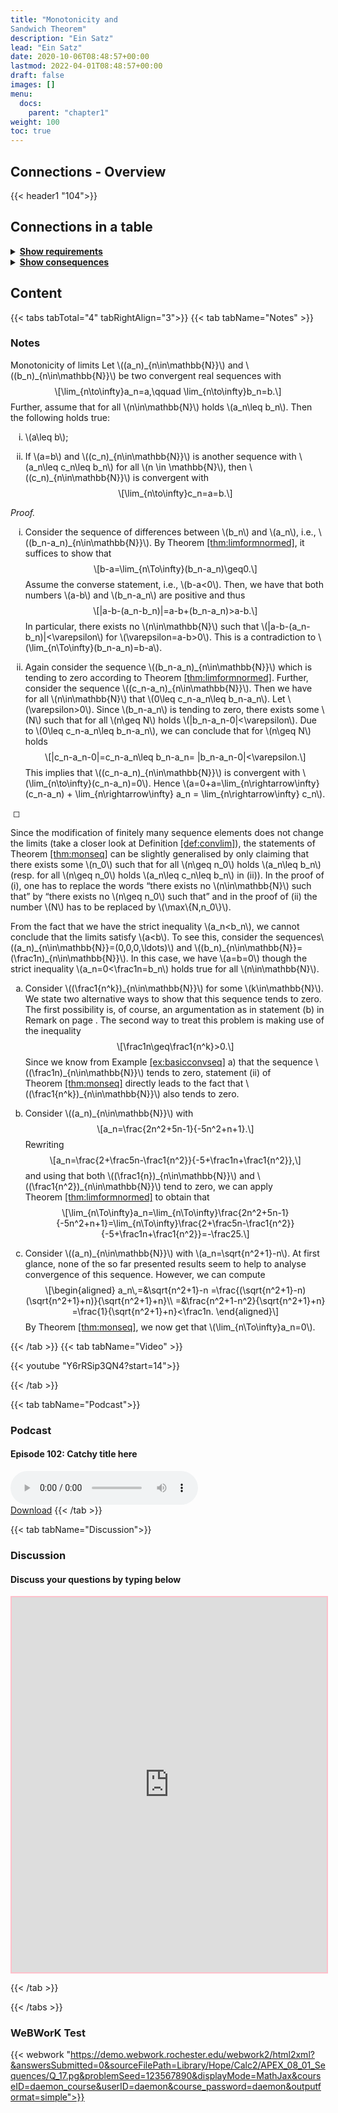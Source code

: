 ```yaml
---
title: "Monotonicity and
Sandwich Theorem"
description: "Ein Satz"
lead: "Ein Satz"
date: 2020-10-06T08:48:57+00:00
lastmod: 2022-04-01T08:48:57+00:00
draft: false
images: []
menu:
  docs:
    parent: "chapter1"
weight: 100
toc: true
---
```


## Connections - Overview

{{< header1 "104">}}

## Connections in a table

<details>
<summary><b><u>Show requirements</u></b></summary>
<div class="table-responsive-sm">
<table class="table">
<thead>
  <tr>
    <th scope="col">Concept</th>
    <th scope="col">Content</th>
  </tr>
</thead>
<tbody>

<tr>
<th scope="row"><a href="../../chapter0/000/">Logical Statements
and Operations</a></th>
<td>Logic is the foundation to formulate proofs and to understand the language of mathematics.</td>
</tr>
        
<tr>
<th scope="row"><a href="../../chapter1/101/">Convergence</a></th>
<td>Ein Satz</td>
</tr>
        
<tr>
<th scope="row"><a href="../../chapter1/102/">Boundedness</a></th>
<td>Ein Satz</td>
</tr>
        
<tr class="bg-danger">
<th scope="row"><a href="../../chapter1/104/">Monotonicity and
Sandwich Theorem</a></th>
<td>Ein Satz</td>
</tr>
        
</tbody>
</table>
</div>
</details>

<details>
<summary><b><u>Show consequences</u></b></summary>
<div class="table-responsive-sm">
<table class="table">
<thead>
  <tr>
    <th scope="col">Concept</th>
    <th scope="col">Content</th>
  </tr>
</thead>
<tbody>

<tr class="bg-danger">
<th scope="row"><a href="../../chapter1/104/">Monotonicity and
Sandwich Theorem</a></th>
<td>Ein Satz</td>
</tr>
        
</tbody>
</table>
</div>
</details>


## Content

{{< tabs tabTotal="4" tabRightAlign="3">}}
{{< tab tabName="Notes" >}}

### Notes 
<div class="Theorem">
<p><span>Monotonicity of limits</span><span id="thm:monseq"
label="thm:monseq"></span> Let <span
class="math inline">\((a_n)_{n\in\mathbb{N}}\)</span> and <span
class="math inline">\((b_n)_{n\in\mathbb{N}}\)</span> be two convergent
real sequences with <span
class="math display">\[\lim_{n\to\infty}a_n=a,\qquad
\lim_{n\to\infty}b_n=b.\]</span> Further, assume that for all <span
class="math inline">\(n\in\mathbb{N}\)</span> holds <span
class="math inline">\(a_n\leq b_n\)</span>. Then the following holds
true:</p>
<ol type="i">
<li><p><span class="math inline">\(a\leq b\)</span>;</p></li>
<li><p>If <span class="math inline">\(a=b\)</span> and <span
class="math inline">\((c_n)_{n\in\mathbb{N}}\)</span> is another
sequence with <span class="math inline">\(a_n\leq c_n\leq b_n\)</span>
for all <span class="math inline">\(n \in \mathbb{N}\)</span>, then
<span class="math inline">\((c_n)_{n\in\mathbb{N}}\)</span> is
convergent with <span
class="math display">\[\lim_{n\to\infty}c_n=a=b.\]</span></p></li>
</ol>
</div>
<div class="proof">
<p><em>Proof.</em></p>
<ol type="i">
<li><p>Consider the sequence of differences between <span
class="math inline">\(b_n\)</span> and <span
class="math inline">\(a_n\)</span>, i.e., <span
class="math inline">\((b_n-a_n)_{n\in\mathbb{N}}\)</span>. By Theorem <a
href="#thm:limformnormed" data-reference-type="ref"
data-reference="thm:limformnormed">[thm:limformnormed]</a>, it suffices
to show that <span
class="math display">\[b-a=\lim_{n\To\infty}(b_n-a_n)\geq0.\]</span>
Assume the converse statement, i.e., <span
class="math inline">\(b-a&lt;0\)</span>. Then, we have that both numbers
<span class="math inline">\(a-b\)</span> and <span
class="math inline">\(b_n-a_n\)</span> are positive and thus <span
class="math display">\[|a-b-(a_n-b_n)|=a-b+(b_n-a_n)&gt;a-b.\]</span> In
particular, there exists no <span
class="math inline">\(n\in\mathbb{N}\)</span> such that <span
class="math inline">\(|a-b-(a_n-b_n)|&lt;\varepsilon\)</span> for <span
class="math inline">\(\varepsilon=a-b&gt;0\)</span>. This is
a contradiction to <span
class="math inline">\(\lim_{n\To\infty}(b_n-a_n)=b-a\)</span>.</p></li>
<li><p>Again consider the sequence <span
class="math inline">\((b_n-a_n)_{n\in\mathbb{N}}\)</span> which is
tending to zero according to Theorem <a href="#thm:limformnormed"
data-reference-type="ref"
data-reference="thm:limformnormed">[thm:limformnormed]</a>. Further,
consider the sequence <span
class="math inline">\((c_n-a_n)_{n\in\mathbb{N}}\)</span>. Then we have
for all <span class="math inline">\(n\in\mathbb{N}\)</span> that <span
class="math inline">\(0\leq c_n-a_n\leq b_n-a_n\)</span>. Let <span
class="math inline">\(\varepsilon&gt;0\)</span>. Since <span
class="math inline">\(b_n-a_n\)</span> is tending to zero, there exists
some <span class="math inline">\(N\)</span> such that for all <span
class="math inline">\(n\geq N\)</span> holds <span
class="math inline">\(|b_n-a_n-0|&lt;\varepsilon\)</span>. Due to <span
class="math inline">\(0\leq c_n-a_n\leq b_n-a_n\)</span>, we can
conclude that for <span class="math inline">\(n\geq N\)</span> holds
<span class="math display">\[|c_n-a_n-0|=c_n-a_n\leq b_n-a_n=
|b_n-a_n-0|&lt;\varepsilon.\]</span> This implies that <span
class="math inline">\((c_n-a_n)_{n\in\mathbb{N}}\)</span> is convergent
with <span class="math inline">\(\lim_{n\to\infty}(c_n-a_n)=0\)</span>.
Hence <span class="math inline">\(a=0+a=\lim_{n\rightarrow\infty}
(c_n-a_n) + \lim_{n\rightarrow\infty} a_n = \lim_{n\rightarrow\infty}
c_n\)</span>.</p></li>
</ol>
<p> ◻</p>
</div>
<div class="Remark">
<p><span id="rem:n_0mon" label="rem:n_0mon"></span> Since the
modification of finitely many sequence elements does not change the
limits (take a closer look at Definition <a href="#def:convlim"
data-reference-type="ref"
data-reference="def:convlim">[def:convlim]</a>), the statements of
Theorem <a href="#thm:monseq" data-reference-type="ref"
data-reference="thm:monseq">[thm:monseq]</a> can be slightly generalised
by only claiming that there exists some <span
class="math inline">\(n_0\)</span> such that for all <span
class="math inline">\(n\geq n_0\)</span> holds <span
class="math inline">\(a_n\leq b_n\)</span> (resp. for all <span
class="math inline">\(n\geq n_0\)</span> holds <span
class="math inline">\(a_n\leq c_n\leq b_n\)</span> in (ii)). In the
proof of (i), one has to replace the words “there exists no <span
class="math inline">\(n\in\mathbb{N}\)</span> such that” by “there
exists no <span class="math inline">\(n\geq n_0\)</span> such that” and
in the proof of (ii) the number <span class="math inline">\(N\)</span>
has to be replaced by <span
class="math inline">\(\max\{N,n_0\}\)</span>.</p>
</div>
<div class="Attention">
<p>From the fact that we have the strict inequality <span
class="math inline">\(a_n&lt;b_n\)</span>, we cannot conclude that the
limits satisfy <span class="math inline">\(a&lt;b\)</span>. To see this,
consider the sequences<span
class="math inline">\((a_n)_{n\in\mathbb{N}}=(0,0,0,\ldots)\)</span> and
<span
class="math inline">\((b_n)_{n\in\mathbb{N}}=(\frac1n)_{n\in\mathbb{N}}\)</span>.
In this case, we have <span class="math inline">\(a=b=0\)</span> though
the strict inequality <span
class="math inline">\(a_n=0&lt;\frac1n=b_n\)</span> holds true for all
<span class="math inline">\(n\in\mathbb{N}\)</span>.</p>
</div>
<div class="example">
<ol type="a">
<li><p>Consider <span
class="math inline">\((\frac1{n^k})_{n\in\mathbb{N}}\)</span> for some
<span class="math inline">\(k\in\mathbb{N}\)</span>. We state two
alternative ways to show that this sequence tends to zero. The first
possibility is, of course, an argumentation as in statement (b) in
Remark on page . The second way to treat this problem is making use of
the inequality <span
class="math display">\[\frac1n\geq\frac1{n^k}&gt;0.\]</span> Since we
know from Example <a href="#ex:basicconvseq" data-reference-type="ref"
data-reference="ex:basicconvseq">[ex:basicconvseq]</a> a) that the
sequence <span class="math inline">\((\frac1n)_{n\in\mathbb{N}}\)</span>
tends to zero, statement (ii) of Theorem <a href="#thm:monseq"
data-reference-type="ref" data-reference="thm:monseq">[thm:monseq]</a>
directly leads to the fact that <span
class="math inline">\((\frac1{n^k})_{n\in\mathbb{N}}\)</span> also tends
to zero.</p></li>
<li><p>Consider <span
class="math inline">\((a_n)_{n\in\mathbb{N}}\)</span> with <span
class="math display">\[a_n=\frac{2n^2+5n-1}{-5n^2+n+1}.\]</span>
Rewriting <span
class="math display">\[a_n=\frac{2+\frac5n-\frac1{n^2}}{-5+\frac1n+\frac1{n^2}},\]</span>
and using that both <span
class="math inline">\((\frac1{n})_{n\in\mathbb{N}}\)</span> and <span
class="math inline">\((\frac1{n^2})_{n\in\mathbb{N}}\)</span> tend to
zero, we can apply Theorem <a href="#thm:limformnormed"
data-reference-type="ref"
data-reference="thm:limformnormed">[thm:limformnormed]</a> to obtain
that <span
class="math display">\[\lim_{n\To\infty}a_n=\lim_{n\To\infty}\frac{2n^2+5n-1}{-5n^2+n+1}=\lim_{n\To\infty}\frac{2+\frac5n-\frac1{n^2}}{-5+\frac1n+\frac1{n^2}}=-\frac25.\]</span></p></li>
<li><p>Consider <span
class="math inline">\((a_n)_{n\in\mathbb{N}}\)</span> with <span
class="math inline">\(a_n=\sqrt{n^2+1}-n\)</span>. At first glance, none
of the so far presented results seem to help to analyse convergence of
this sequence. However, we can compute <span
class="math display">\[\begin{aligned}
a_n\,=&amp;\sqrt{n^2+1}-n
=\frac{(\sqrt{n^2+1}-n)(\sqrt{n^2+1}+n)}{\sqrt{n^2+1}+n}\\
=&amp;\frac{n^2+1-n^2}{\sqrt{n^2+1}+n}
=\frac{1}{\sqrt{n^2+1}+n}&lt;\frac1n.
\end{aligned}\]</span> By Theorem <a href="#thm:monseq"
data-reference-type="ref" data-reference="thm:monseq">[thm:monseq]</a>,
we now get that <span
class="math inline">\(\lim_{n\To\infty}a_n=0\)</span>.</p></li>
</ol>
</div>


{{< /tab >}}
{{< tab tabName="Video" >}}

{{< youtube "Y6rRSip3QN4?start=14">}}

{{< /tab >}}


{{< tab tabName="Podcast">}}
<h3>Podcast</h3>
<h4>Episode 102: Catchy title here</h4>
<audio controls>
  <source src="PODCAST_real" type="audio/wav" />
  Your browser does not support the audio element.
</audio>
<br />
<a href="" class="btn btn-primary btn-lg" download="PODCAST_real"
  >Download</a
>
{{< /tab >}}

{{< tab tabName="Discussion">}}

  <h3>Discussion</h3>
  <h4>Discuss your questions by typing below</h4>

  <iframe
    style="border: 2px solid pink"
    class="embed-responsive-item"
    name="embed_readwrite"
    src="https://pads.rz.tuhh.de/p/"
    width="100%"
    height="600"
  ></iframe>

{{< /tab >}}

{{< /tabs >}}


### WeBWorK Test

{{< webwork "https://demo.webwork.rochester.edu/webwork2/html2xml?&answersSubmitted=0&sourceFilePath=Library/Hope/Calc2/APEX_08_01_Sequences/Q_17.pg&problemSeed=123567890&displayMode=MathJax&courseID=daemon_course&userID=daemon&course_password=daemon&outputformat=simple">}}
